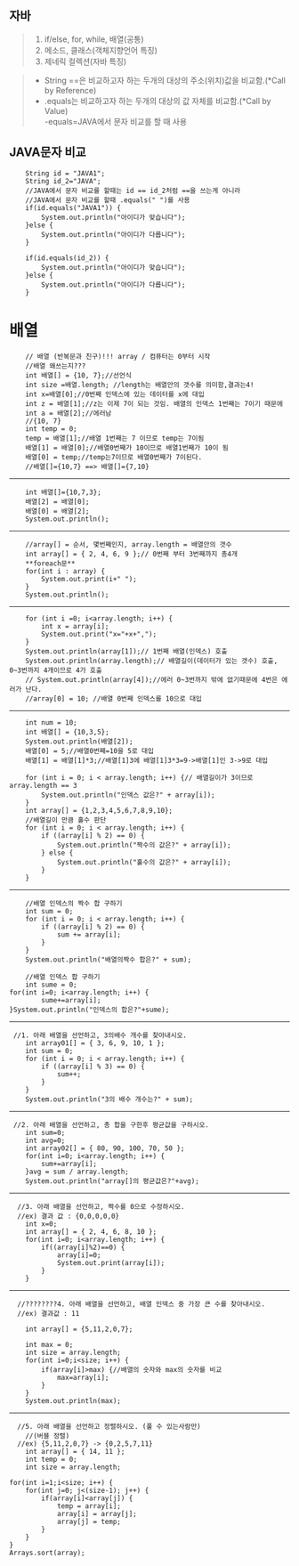 ## 자바  
>1. if/else, for, while, 배열(공통)  
>2. 메소드, 클래스(객체지향언어 특징)  
>3. 제네릭 컬렉션(자바 특징)  

>- String ==은 비교하고자 하는 두개의 대상의 주소(위치)값을 비교함.(*Call by Reference)  
>- .equals는 비교하고자 하는 두개의 대상의 값 자체를 비교함.(*Call by Value)  
-equals=JAVA에서 문자 비교를 할 때 사용  

## JAVA문자 비교
        String id = "JAVA1";
		String id_2="JAVA";
		//JAVA에서 문자 비교를 할때는 id == id_2처럼 ==을 쓰는게 아니라
		//JAVA에서 문자 비교를 할때 .equals(" ")를 사용
		if(id.equals("JAVA1")) {
			System.out.println("아이디가 맞습니다");
		}else {
			System.out.println("아이디가 다릅니다");
		}
		
		if(id.equals(id_2)) {
			System.out.println("아이디가 맞습니다");
		}else {
			System.out.println("아이디가 다릅니다");
		}

# 배열  
        // 배열 (반복문과 친구)!!! array / 컴퓨터는 0부터 시작
		//배열 왜쓰는지???
		int 배열[] = {10, 7};//선언식
		int size =배열.length; //length는 배열안의 갯수를 의미함,결과는4!
		int x=배열[0];//0번째 인덱스에 있는 데이터를 x에 대입
		int z = 배열[1];//z는 이제 7이 되는 것임. 배열의 인덱스 1번째는 7이기 때문에
		int a = 배열[2];//에러남
		//{10, 7}
		int temp = 0;
		temp = 배열[1];//배열 1번째는 7 이므로 temp는 7이됨
		배열[1] = 배열[0];//배열0번째가 10이므로 배열1번째가 10이 됨
		배열[0] = temp;//temp는7이므로 배열0번째가 7이된다.
		//배열[]={10,7} ==> 배열[]={7,10}
---
		
		int 배열[]={10,7,3};
		배열[2] = 배열[0];
		배열[0] = 배열[2];
		System.out.println();
---
		//array[] = 순서, 몇번째인지, array.length = 배열안의 갯수
		int array[] = { 2, 4, 6, 9 };// 0번째 부터 3번째까지 총4개
		**foreach문**
		for(int i : array) {
			System.out.print(i+" ");
		}
		System.out.println();
---        
		for (int i =0; i<array.length; i++) {
			int x = array[i];
			System.out.print("x="+x+",");
		}
		System.out.println(array[1]);// 1번째 배열(인덱스) 호출
		System.out.println(array.length);// 배열길이(데이터가 있는 갯수) 호출, 0~3번까지 4개이므로 4가 호출
		// System.out.println(array[4]);//에러 0~3번까지 밖에 없기때문에 4번은 에러가 난다.
		//array[0] = 10; //배열 0번째 인덱스를 10으로 대입
---		
		
		int num = 10;
		int 배열[] = {10,3,5};
		System.out.println(배열[2]);
		배열[0] = 5;//배열0번째=10을 5로 대입
		배열[1] = 배열[1]*3;//배열[1]3에 배열[1]3*3=9->배열[1]인 3->9로 대입

		for (int i = 0; i < array.length; i++) {// 배열길이가 3이므로 array.length == 3
			System.out.println("인덱스 값은?" + array[i]);
		}
        int array[] = {1,2,3,4,5,6,7,8,9,10};
        //배열길이 만큼 홀수 판단
		for (int i = 0; i < array.length; i++) {
			if ((array[i] % 2) == 0) {
				System.out.println("짝수의 값은?" + array[i]);
			} else {
				System.out.println("홀수의 값은?" + array[i]);
			}
		}
        
---
		//배열 인덱스의 짝수 합 구하기
		int sum = 0;
		for (int i = 0; i < array.length; i++) {
			if ((array[i] % 2) == 0) {
				sum += array[i];
			}
		}
		System.out.println("배열의짝수 합은?" + sum);
		
		//배열 인덱스 합 구하기
		int sume = 0;
	for(int i=0; i<array.length; i++) {
			sume+=array[i];
	}System.out.println("인덱스의 합은?"+sume);
---
     //1. 아래 배열을 선언하고, 3의배수 개수를 찾아내시오.
		int array01[] = { 3, 6, 9, 10, 1 };
		int sum = 0;
		for (int i = 0; i < array.length; i++) {
			if ((array[i] % 3) == 0) {
				sum++;
			}
		}
		System.out.println("3의 배수 개수는?" + sum);
---
     //2. 아래 배열을 선언하고, 총 합을 구한후 평균값을 구하시오.
		int sum=0;
		int avg=0;
		int array02[] = { 80, 90, 100, 70, 50 };
		for(int i=0; i<array.length; i++) {
			sum+=array[i];
		}avg = sum / array.length;
		System.out.println("array[]의 평균값은?"+avg);
---
      //3. 아래 배열을 선언하고, 짝수를 0으로 수정하시오.
      //ex) 결과 값 : {0,0,0,0,0}
		int x=0;
		int array[] = { 2, 4, 6, 8, 10 };
		for(int i=0; i<array.length; i++) {
			if((array[i]%2)==0) {
				array[i]=0;
				System.out.print(array[i]);
			}
		}
---
      //????????4. 아래 배열을 선언하고, 배열 인덱스 중 가장 큰 수를 찾아내시오.
      //ex) 결과값 : 11
		
		int array[] = {5,11,2,0,7}; 

		int max = 0;
		int size = array.length;
		for(int i=0;i<size; i++) {
			if(array[i]>max) {//배열의 숫자와 max의 숫자를 비교
				max=array[i];
			}
		}
		System.out.println(max);

---
      //5. 아래 배열을 선언하고 정렬하시오. (풀 수 있는사람만)
		//(버블 정렬)
      //ex) {5,11,2,0,7} -> {0,2,5,7,11}
		int array[] = { 14, 11 }; 
		int temp = 0;
		int size = array.length;
	
	for(int i=1;i<size; i++) {
		for(int j=0; j<(size-1); j++) { 
			if(array[i]<array[j]) {
				temp = array[i];
				array[i] = array[j];
				array[j] = temp;
			}
		}
	}
	Arrays.sort(array);
	